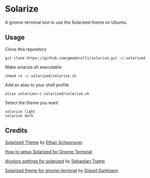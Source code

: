Solarize
========

A gnome-terminal tool to use the Solarized theme on Ubuntu.

Usage
-----

Clone this repository

    git clone https://github.com/gmodarelli/solarize.git ~/.solarized

Make solarize.sh executable

    chmod +x ~/.solarized/solarize.sh

Add an alias to your shell profile

    alias solarize=~/.solarized/solarize.sh

Select the theme you want

    solarize light
    solarize dark

Credits
-------

[Solarized Theme](http://ethanschoonover.com/solarized) by [Ethan Schoonover](http://ethanschoonover.com/).

[How to setup Solarized for Gnome Terminal](http://www.webupd8.org/2011/04/solarized-must-have-color-paletter-for.html).

[dicolors settings for solarized](https://github.com/seebi/dircolors-solarized) by [Sebastian Tramp](https://github.com/seebi)

[Solarized theme for gnome-terminal](https://github.com/sigurdga/gnome-terminal-colors-solarized) by [Sigurd Gartmann](https://github.com/sigurdga)
